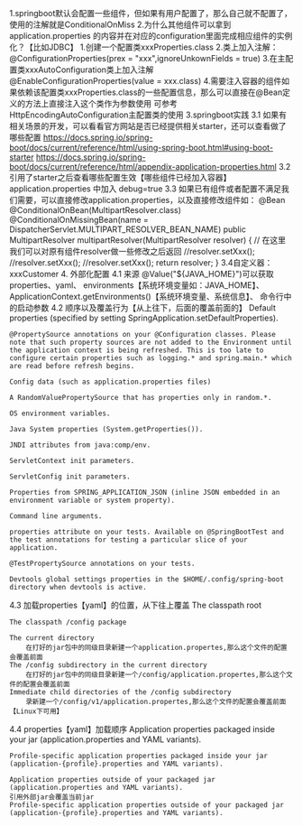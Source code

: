 1.springboot默认会配置一些组件，但如果有用户配置了，那么自己就不配置了，使用的注解就是ConditionalOnMiss
2.为什么其他组件可以拿到application.properties 的内容并在对应的configuration里面完成相应组件的实例化？【比如JDBC】
    1.创建一个配置类xxxProperties.class
    2.类上加入注解：@ConfigurationProperties(prex = "xxx",ignoreUnkownFields = true)
    3.在主配置类xxxAutoConfiguration类上加入注解@EnableConfigurationProperties(value = xxx.class)
    4.需要注入容器的组件如果依赖该配置类xxxProperties.class的一些配置信息，那么可以直接在@Bean定义的方法上直接注入这个类作为参数使用
        可参考HttpEncodingAutoConfiguration主配置类的使用
3.springboot实践
    3.1 如果有相关场景的开发，可以看看官方网站是否已经提供相关starter，还可以查看做了哪些配置
        https://docs.spring.io/spring-boot/docs/current/reference/html/using-spring-boot.html#using-boot-starter
        https://docs.spring.io/spring-boot/docs/current/reference/html/appendix-application-properties.html
    3.2 引用了starter之后查看哪些配置生效【哪些组件已经加入容器】
        application.properties 中加入 debug=true
    3.3 如果已有组件或者配置不满足我们需要，可以直接修改application.properties，以及直接修改组件如：
            		@Bean
            		@ConditionalOnBean(MultipartResolver.class)
            		@ConditionalOnMissingBean(name = DispatcherServlet.MULTIPART_RESOLVER_BEAN_NAME)
            		public MultipartResolver multipartResolver(MultipartResolver resolver) {
            			// 在这里我们可以对原有组件resolver做一些修改之后返回
            			//resolver.setXxx();
            			//resolver.setXxx();
            			//resolver.setXxx();
            			return resolver;
            		}
    3.4自定义器：xxxCustomer
4. 外部化配置
4.1 来源
    @Value("${JAVA_HOME}")可以获取
        properties、yaml、
        environments【系统环境变量如：JAVA_HOME】、
        ApplicationContext.getEnvironments()【系统环境变量、系统信息】、
        命令行中的启动参数
4.2 顺序以及覆盖行为【从上往下，后面的覆盖前面的】
    Default properties (specified by setting SpringApplication.setDefaultProperties).
    
    @PropertySource annotations on your @Configuration classes. Please note that such property sources are not added to the Environment until the application context is being refreshed. This is too late to configure certain properties such as logging.* and spring.main.* which are read before refresh begins.
    
    Config data (such as application.properties files)
    
    A RandomValuePropertySource that has properties only in random.*.
    
    OS environment variables.
    
    Java System properties (System.getProperties()).
    
    JNDI attributes from java:comp/env.
    
    ServletContext init parameters.
    
    ServletConfig init parameters.
    
    Properties from SPRING_APPLICATION_JSON (inline JSON embedded in an environment variable or system property).
    
    Command line arguments.
    
    properties attribute on your tests. Available on @SpringBootTest and the test annotations for testing a particular slice of your application.
    
    @TestPropertySource annotations on your tests.
    
    Devtools global settings properties in the $HOME/.config/spring-boot directory when devtools is active.
4.3 加载properties【yaml】的位置，从下往上覆盖
    The classpath root
    
    The classpath /config package
    
    The current directory
        在打好的jar包中的同级目录新建一个application.propertes,那么这个文件的配置会覆盖前面
    The /config subdirectory in the current directory
        在打好的jar包中的同级目录新建一个/config/application.propertes,那么这个文件的配置会覆盖前面    
    Immediate child directories of the /config subdirectory    
        录新建一个/config/v1/application.propertes,那么这个文件的配置会覆盖前面【Linux下可用】    
4.4 properties【yaml】加载顺序
    Application properties packaged inside your jar (application.properties and YAML variants).
    
    Profile-specific application properties packaged inside your jar (application-{profile}.properties and YAML variants).
    
    Application properties outside of your packaged jar (application.properties and YAML variants).
    引用外部jar会覆盖当前jar
    Profile-specific application properties outside of your packaged jar (application-{profile}.properties and YAML variants).    